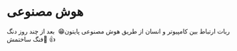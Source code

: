 # هوش مصنوعی

ربات ارتباط بین کامپیوتر و انسان از طریق هوش مصنوعی پایتون😁 ‌
بعد از چند روز دنگ فنگ ساختمش🙂 👍





